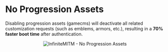 # No Progression Assets

Disabling progression assets (gamecms) will deactivate all related customization requests (such as emblems, armors, etc.), resulting in a **70% faster boot time** after authentication.

<p align="center">
    <img alt="InfiniteMITM - No Progression Assets" title="InfiniteMITM - No Progression Assets" src="./preview.gif?v=1" />
</p>
